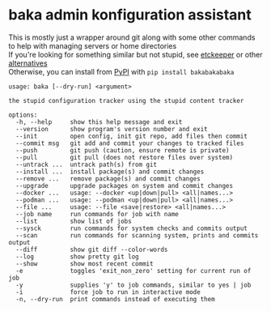 # baka admin konfiguration assistant
This is mostly just a wrapper around git along with some other commands to help with managing servers or home directories  
If you're looking for something similar but not stupid, see [etckeeper](https://wiki.archlinux.org/title/Etckeeper) or other [alternatives](https://wiki.archlinux.org/title/Dotfiles)  
Otherwise, you can install from [PyPI](https://pypi.org/project/bakabakabaka/) with `pip install bakabakabaka`  
```
usage: baka [--dry-run] <argument>

the stupid configuration tracker using the stupid content tracker

options:
  -h, --help     show this help message and exit
  --version      show program's version number and exit
  --init         open config, init git repo, add files then commit
  --commit msg   git add and commit your changes to tracked files
  --push         git push (caution, ensure remote is private)
  --pull         git pull (does not restore files over system)
  --untrack ...  untrack path(s) from git
  --install ...  install package(s) and commit changes
  --remove ...   remove package(s) and commit changes
  --upgrade      upgrade packages on system and commit changes
  --docker ...   usage: --docker <up|down|pull> <all|names...>
  --podman ...   usage: --podman <up|down|pull> <all|names...>
  --file ...     usage: --file <save|restore> <all|names...>
  --job name     run commands for job with name
  --list         show list of jobs
  --sysck        run commands for system checks and commits output
  --scan         run commands for scanning system, prints and commits output
  --diff         show git diff --color-words
  --log          show pretty git log
  --show         show most recent commit
  -e             toggles 'exit_non_zero' setting for current run of job
  -y             supplies 'y' to job commands, similar to yes | job
  -i             force job to run in interactive mode
  -n, --dry-run  print commands instead of executing them
```
